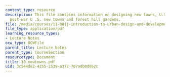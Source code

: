 ```yaml
---
content_type: resource
description: This file contains information on designing new towns, U.S. garden cities,
  post-war U .S. new towns and forest hill gardens.
file: /media/courses/11-001j-introduction-to-urban-design-and-development-spring-2006/3c544de242552539a372707adb0dd62c_10_newtowns.pdf
file_type: application/pdf
learning_resource_types:
- Lecture Notes
ocw_type: OCWFile
parent_title: Lecture Notes
parent_type: CourseSection
resourcetype: Document
title: 10_newtowns.pdf
uid: 3c544de2-4255-2539-a372-707adb0dd62c
---
```

